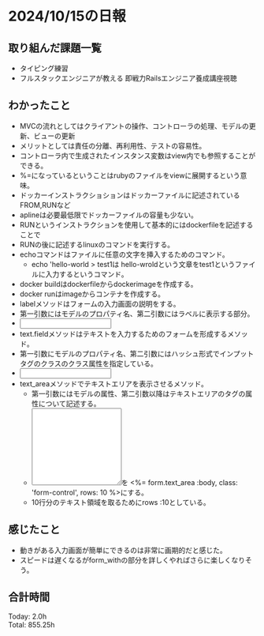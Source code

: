 # 2024/10/15の日報
## 取り組んだ課題一覧
* タイピング練習
* フルスタックエンジニアが教える 即戦力Railsエンジニア養成講座視聴
## わかったこと
*  MVCの流れとしてはクライアントの操作、コントローラの処理、モデルの更新、ビューの更新
  *  メリットとしては責任の分離、再利用性、テストの容易性。
  *  コントローラ内で生成されたインスタンス変数はview内でも参照することができる。
  *  %=になっているということはrubyのファイルをviewに展開するという意味。
*  ドッカーインストラクショションはドッカーファイルに記述されているFROM,RUNなど
*  aplineは必要最低限でドッカーファイルの容量も少ない。
*  RUNというインストラクションを使用して基本的にはdockerfileを記述することで
  * RUNの後に記述するlinuxのコマンドを実行する。
* echoコマンドはファイルに任意の文字を挿入するためのコマンド。
   * echo 'hello-world > test1は hello-wroldという文章をtest1というファイルに入力するというコマンド。
* docker buildはdockerfileからdockerimageを作成する。
* docker runはimageからコンテナを作成する。  
 * labelメソッドはフォームの入力画面の説明をする。
  * 第一引数にはモデルのプロパティ名、第二引数にはラベルに表示する部分。
  * <input type='label' > 
 * text.fieldメソッドはテキストを入力するためのフォームを形成するメソッド。
  * 第一引数にモデルのプロパティ名、第二引数にはハッシュ形式でインプットタグのクラスのクラス属性を指定している。
  * <input type="text" name="author_name" class="form_control">     
* text_areaメソッドでテキストエリアを表示させるメソッド。
  * 第一引数にはモデルの属性、第二引数以降はテキストエリアのタグの属性について記述する。
  * <textarea id="body" class="form-control" rows="10"></textarea>を <%= form.text_area :body, class: 'form-control', rows: 10 %>にする。
  * 10行分のテキスト領域を取るためにrows :10としている。
## 感じたこと
 *  動きがある入力画面が簡単にできるのは非常に画期的だと感じた。
 *  スピードは遅くなるがform_withの部分を詳しくやればさらに楽しくなりそう。
## 合計時間  
Today: 2.0h<br>
Total: 855.25h
